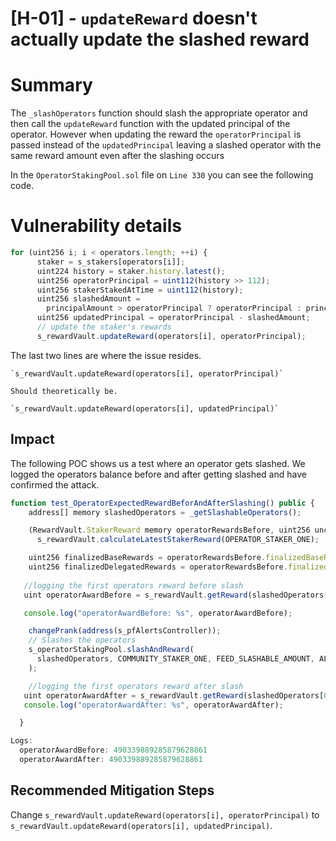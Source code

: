    # **[H-01]** - `updateReward` doesn't actually update the slashed reward

# Summary

The `_slashOperators` function should slash the appropriate operator and then call
the `updateReward` function with the updated principal of the operator. However when
updating the reward the `operatorPrincipal` is passed instead of the `updatedPrincipal`
leaving a slashed operator with the same reward amount even after the slashing occurs

In the `OperatorStakingPool.sol` file on `Line 330` you can see the following code.




# Vulnerability details
```javascript
for (uint256 i; i < operators.length; ++i) {
      staker = s_stakers[operators[i]];
      uint224 history = staker.history.latest();
      uint256 operatorPrincipal = uint112(history >> 112);
      uint256 stakerStakedAtTime = uint112(history);
      uint256 slashedAmount =
        principalAmount > operatorPrincipal ? operatorPrincipal : principalAmount;
      uint256 updatedPrincipal = operatorPrincipal - slashedAmount;
      // update the staker's rewards
      s_rewardVault.updateReward(operators[i], operatorPrincipal);
```
The last two lines are where the issue resides.
```
`s_rewardVault.updateReward(operators[i], operatorPrincipal)`

Should theoretically be.

`s_rewardVault.updateReward(operators[i], updatedPrincipal)`

```
## Impact
The following POC shows us a test where an operator gets slashed. We logged the
operators balance before and after getting slashed and have confirmed the attack.

```javascript
function test_OperatorExpectedRewardBeforAndAfterSlashing() public {
    address[] memory slashedOperators = _getSlashableOperators();

    (RewardVault.StakerReward memory operatorRewardsBefore, uint256 unclaimedBaseRewards) =
      s_rewardVault.calculateLatestStakerReward(OPERATOR_STAKER_ONE);

    uint256 finalizedBaseRewards = operatorRewardsBefore.finalizedBaseReward;
    uint256 finalizedDelegatedRewards = operatorRewardsBefore.finalizedDelegatedReward;
   
   //logging the first operators reward before slash
   uint operatorAwardBefore = s_rewardVault.getReward(slashedOperators[0]);

   console.log("operatorAwardBefore: %s", operatorAwardBefore);

    changePrank(address(s_pfAlertsController));
    // Slashes the operators
    s_operatorStakingPool.slashAndReward(
      slashedOperators, COMMUNITY_STAKER_ONE, FEED_SLASHABLE_AMOUNT, ALERTER_REWARD_AMOUNT
    );

    //logging the first operators reward after slash
   uint operatorAwardAfter = s_rewardVault.getReward(slashedOperators[0]);
   console.log("operatorAwardAfter: %s", operatorAwardAfter);

  }

Logs:
  operatorAwardBefore: 490339889285879628861
  operatorAwardAfter: 490339889285879628861
```

## Recommended Mitigation Steps

Change `s_rewardVault.updateReward(operators[i], operatorPrincipal)` to `s_rewardVault.updateReward(operators[i], updatedPrincipal)`.
